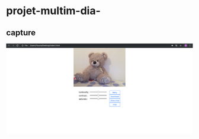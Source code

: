 # projet-multim-dia-
## capture
![alt text](https://github.com/yousra-elghalb/projet-multim-dia-/blob/master/c1.png)
